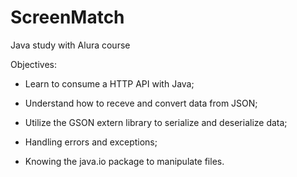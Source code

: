 # ScreenMatch

Java study with Alura course

Objectives:

- Learn to consume a HTTP API with Java;

- Understand how to receve and convert data from JSON;

- Utilize the GSON extern library to serialize and deserialize data;

- Handling errors and exceptions;

- Knowing the java.io package to manipulate files.
